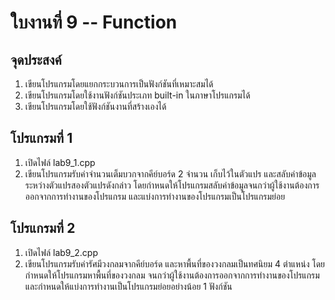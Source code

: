 # ใบงานที่ 9 -- Function

## จุดประสงค์

1.  เขียนโปรแกรมโดยแยกกระบวนการเป็นฟังก์ชันที่เหมาะสมได้
2.  เขียนโปรแกรมโดยใช้งานฟังก์ชันประเภท built-in ในภาษาโปรแกรมได้
3.  เขียนโปรแกรมโดยใช้ฟังก์ชันงานที่สร้างเองได้

## โปรแกรมที่ 1

1.  เปิดไฟล์ lab9_1.cpp
2.  เขียนโปรแกรมรับค่าจำนวนเต็มบวกจากคีย์บอร์ด 2 จำนวน เก็บไว้ในตัวแปร และสลับค่าข้อมูลระหว่างตัวแปรสองตัวแปรดังกล่าว โดยกำหนดให้โปรแกรมสลับค่าข้อมูลจนกว่าผู้ใช้งานต้องการออกจากการทำงานของโปรแกรม และแบ่งการทำงานของโปรแกรมเป็นโปรแกรมย่อย

## โปรแกรมที่ 2

1.  เปิดไฟล์ lab9_2.cpp
2.  เขียนโปรแกรมรับค่ารัศมีวงกลมจากคีย์บอร์ด และหาพื้นที่ของวงกลมเป็นทศนิยม 4 ตำแหน่ง โดยกำหนดให้โปรแกรมหาพื้นที่ของวงกลม จนกว่าผู้ใช้งานต้องการออกจากการทำงานของโปรแกรมและกำหนดให้แบ่งการทำงานเป็นโปรแกรมย่อยอย่างน้อย 1 ฟังก์ชัน
